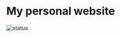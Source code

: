 # My personal website

![status](https://img.shields.io/website?label=status&style=flat-square&url=https%3A%2F%2Fkhuedoan.com)
